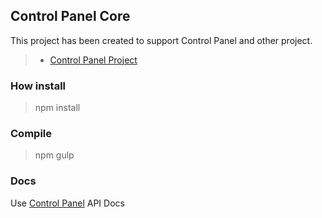 


## Control Panel Core

This project has been created to support Control Panel and other project.

> - [Control Panel Project](https://github.com/corohsnk/controlpanel)

### <i class="icon-hdd"></i> How install

> npm install

### Compile

> npm gulp

### Docs

Use [Control Panel](https://github.com/corohsnk/controlpanel) API Docs

